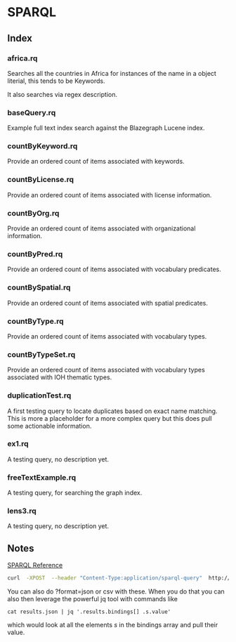 # SPARQL


## Index

### africa.rq

Searches all the countries in Africa for instances of the name in 
a object literial, this tends to be Keywords.  

It also searches via regex description.

### baseQuery.rq

Example full text index search against the Blazegraph Lucene index.

### countByKeyword.rq

Provide an ordered count of items associated with keywords.

### countByLicense.rq

Provide an ordered count of items associated with license information.

### countByOrg.rq

Provide an ordered count of items associated with organizational information.

### countByPred.rq

Provide an ordered count of items associated with vocabulary predicates.

### countBySpatial.rq

Provide an ordered count of items associated with spatial predicates.

### countByType.rq

Provide an ordered count of items associated with vocabulary types.


### countByTypeSet.rq

Provide an ordered count of items associated with vocabulary types associated with IOH thematic types.


### duplicationTest.rq

A first testing query to locate duplicates based on exact name matching.  This 
is more a placeholder for a more complex query but this does pull some actionable information. 

### ex1.rq

A testing query, no description yet. 


### freeTextExample.rq

A testing query, for searching the graph index. 


### lens3.rq

A testing query, no description yet. 


## Notes


[SPARQL Reference](https://www.w3.org/TR/sparql11-query/)

```bash
curl  -XPOST  --header "Content-Type:application/sparql-query"  http://graph.oceaninfohub.org/blazegraph/namespace/oih/sparql -d@hasLicense.rq
```

You can also do ?format=json  or csv with these.   When you do that you can 
also then leverage the powerful jq tool with commands like

```text
cat results.json | jq '.results.bindings[] .s.value' 
```

which would look at all the elements _s_ in the bindings array and pull their value.
